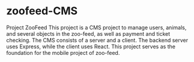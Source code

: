 # zoofeed-CMS
Project ZooFeed
This project is a CMS project to manage users, animals, and several objects in the zoo-feed, as well as payment and ticket checking. The CMS consists of a server and a client. The backend server uses Express, while the client uses React. This project serves as the foundation for the mobile project of zoo-feed.